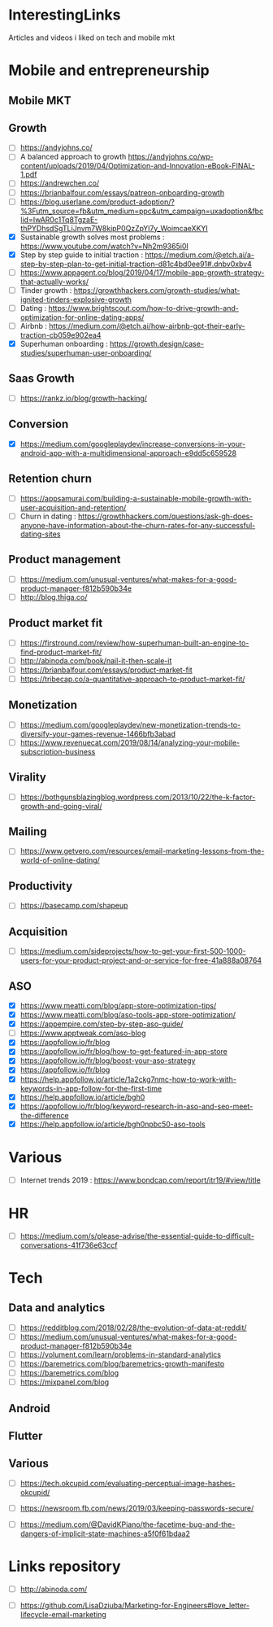 # InterestingLinks

Articles and videos i liked on tech and mobile mkt

# Mobile and entrepreneurship

## Mobile MKT

## Growth

- [ ] https://andyjohns.co/
- [ ] A balanced approach to growth https://andyjohns.co/wp-content/uploads/2019/04/Optimization-and-Innovation-eBook-FINAL-1.pdf
- [ ] https://andrewchen.co/
- [ ] https://brianbalfour.com/essays/patreon-onboarding-growth
- [ ] https://blog.userlane.com/product-adoption/?%3Futm_source=fb&utm_medium=ppc&utm_campaign=uxadoption&fbclid=IwAR0c1Tq8TgzaE-thPYDhsdSgTLiJnvm7W8kipP0QzZpYl7y_WoimcaeXKYI
- [x] Sustainable growth solves most problems : https://www.youtube.com/watch?v=Nh2m9365i0I
- [x] Step by step guide to initial traction : https://medium.com/@etch.ai/a-step-by-step-plan-to-get-initial-traction-d81c4bd0ee91#.dnbv0xbv4
- [ ] https://www.appagent.co/blog/2019/04/17/mobile-app-growth-strategy-that-actually-works/
- [ ] Tinder growth : https://growthhackers.com/growth-studies/what-ignited-tinders-explosive-growth
- [ ] Dating : https://www.brightscout.com/how-to-drive-growth-and-optimization-for-online-dating-apps/
- [ ] Airbnb : https://medium.com/@etch.ai/how-airbnb-got-their-early-traction-cb059e902ea4
- [x] Superhuman onboarding : https://growth.design/case-studies/superhuman-user-onboarding/

## Saas Growth

- [ ] https://rankz.io/blog/growth-hacking/

## Conversion

- [x] https://medium.com/googleplaydev/increase-conversions-in-your-android-app-with-a-multidimensional-approach-e9dd5c659528

## Retention churn

- [ ] https://appsamurai.com/building-a-sustainable-mobile-growth-with-user-acquisition-and-retention/
- [ ] Churn in dating : https://growthhackers.com/questions/ask-gh-does-anyone-have-information-about-the-churn-rates-for-any-successful-dating-sites

## Product management

- [ ] https://medium.com/unusual-ventures/what-makes-for-a-good-product-manager-f812b590b34e
- [ ] http://blog.thiga.co/

## Product market fit

- [ ] https://firstround.com/review/how-superhuman-built-an-engine-to-find-product-market-fit/
- [ ] http://abinoda.com/book/nail-it-then-scale-it
- [ ] https://brianbalfour.com/essays/product-market-fit
- [ ] https://tribecap.co/a-quantitative-approach-to-product-market-fit/

## Monetization

- [ ] https://medium.com/googleplaydev/new-monetization-trends-to-diversify-your-games-revenue-1466bfb3abad
- [ ] https://www.revenuecat.com/2019/08/14/analyzing-your-mobile-subscription-business

## Virality

- [ ] https://bothgunsblazingblog.wordpress.com/2013/10/22/the-k-factor-growth-and-going-viral/

## Mailing

- [ ] https://www.getvero.com/resources/email-marketing-lessons-from-the-world-of-online-dating/

## Productivity

- [ ] https://basecamp.com/shapeup

## Acquisition
- [ ] https://medium.com/sideprojects/how-to-get-your-first-500-1000-users-for-your-product-project-and-or-service-for-free-41a888a08764


## ASO
- [x] https://www.meatti.com/blog/app-store-optimization-tips/
- [x] https://www.meatti.com/blog/aso-tools-app-store-optimization/
- [x] https://appempire.com/step-by-step-aso-guide/
- [ ] https://www.apptweak.com/aso-blog
- [x] https://appfollow.io/fr/blog
- [x] https://appfollow.io/fr/blog/how-to-get-featured-in-app-store
- [x] https://appfollow.io/fr/blog/boost-your-aso-strategy
- [x] https://appfollow.io/fr/blog
- [x] https://help.appfollow.io/article/1a2ckg7nmc-how-to-work-with-keywords-in-app-follow-for-the-first-time
- [x] https://help.appfollow.io/article/bgh0
- [x] https://appfollow.io/fr/blog/keyword-research-in-aso-and-seo-meet-the-difference
- [x] https://help.appfollow.io/article/bgh0npbc50-aso-tools

# Various 

- [ ] Internet trends 2019 : https://www.bondcap.com/report/itr19/#view/title

# HR

- [ ] https://medium.com/s/please-advise/the-essential-guide-to-difficult-conversations-41f736e63ccf


# Tech

## Data and analytics

- [ ] https://redditblog.com/2018/02/28/the-evolution-of-data-at-reddit/
- [ ] https://medium.com/unusual-ventures/what-makes-for-a-good-product-manager-f812b590b34e
- [ ] https://volument.com/learn/problems-in-standard-analytics
- [ ] https://baremetrics.com/blog/baremetrics-growth-manifesto
- [ ] https://baremetrics.com/blog
- [ ] https://mixpanel.com/blog

## Android

## Flutter


## Various

- [ ] https://tech.okcupid.com/evaluating-perceptual-image-hashes-okcupid/
- [ ] https://newsroom.fb.com/news/2019/03/keeping-passwords-secure/
- [ ] https://medium.com/@DavidKPiano/the-facetime-bug-and-the-dangers-of-implicit-state-machines-a5f0f61bdaa2


# Links repository

- [ ] http://abinoda.com/
- [ ] https://github.com/LisaDziuba/Marketing-for-Engineers#love_letter-lifecycle-email-marketing


